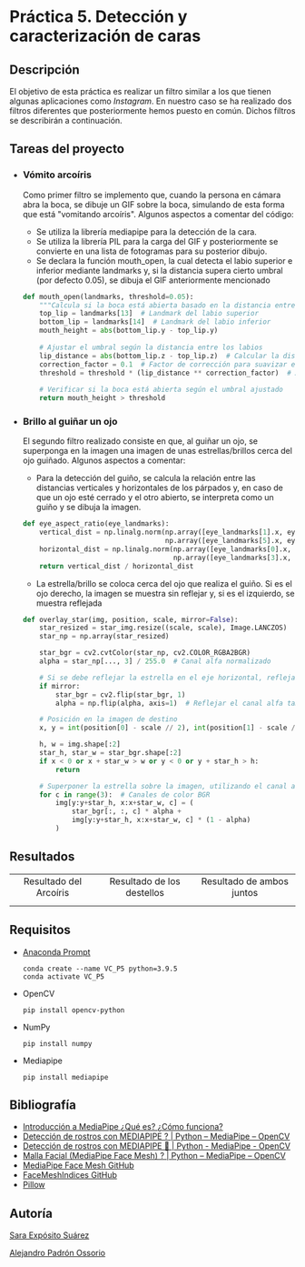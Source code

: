 # Práctica 5. Detección y caracterización de caras

## Descripción

El objetivo de esta práctica es realizar un filtro similar a los que tienen algunas aplicaciones como _Instagram_. En nuestro caso se ha realizado dos filtros diferentes que posteriormente hemos puesto en común. Dichos filtros se describirán a continuación.

## Tareas del proyecto

- ### Vómito arcoíris

    Como primer filtro se implemento que, cuando la persona en cámara abra la boca, se dibuje un GIF sobre la boca, simulando de esta forma que está "vomitando arcoíris". Algunos aspectos a comentar del código:
    
    - Se utiliza la librería mediapipe para la detección de la cara.
    - Se utiliza la librería PIL para la carga del GIF y posteriormente se convierte en una lista de fotogramas para su posterior dibujo.
    - Se declara la función mouth_open, la cual detecta el labio superior e inferior mediante landmarks y, si la distancia supera cierto umbral (por defecto 0.05), se dibuja el GIF anteriormente mencionado
    ```py
    def mouth_open(landmarks, threshold=0.05):
        """Calcula si la boca está abierta basado en la distancia entre puntos específicos."""
        top_lip = landmarks[13]  # Landmark del labio superior
        bottom_lip = landmarks[14]  # Landmark del labio inferior
        mouth_height = abs(bottom_lip.y - top_lip.y)
        
        # Ajustar el umbral según la distancia entre los labios
        lip_distance = abs(bottom_lip.z - top_lip.z)  # Calcular la distancia 3D entre el labio superior e inferior
        correction_factor = 0.1  # Factor de corrección para suavizar el ajuste del umbral
        threshold = threshold * (lip_distance ** correction_factor)  # Ajuste
        
        # Verificar si la boca está abierta según el umbral ajustado
        return mouth_height > threshold
    ```

- ### Brillo al guiñar un ojo

    El segundo filtro realizado consiste en que, al guiñar un ojo, se superponga en la imagen una imagen de unas estrellas/brillos cerca del ojo guiñado. Algunos aspectos a comentar:
    
    - Para la detección del guiño, se calcula la relación entre las distancias verticales y horizontales de los párpados y, en caso de que un ojo esté cerrado y el otro abierto, se interpreta como un guiño y se dibuja la imagen.
    ```py
    def eye_aspect_ratio(eye_landmarks):
        vertical_dist = np.linalg.norm(np.array([eye_landmarks[1].x, eye_landmarks[1].y]) - 
                                       np.array([eye_landmarks[5].x, eye_landmarks[5].y]))
        horizontal_dist = np.linalg.norm(np.array([eye_landmarks[0].x, eye_landmarks[0].y]) - 
                                         np.array([eye_landmarks[3].x, eye_landmarks[3].y]))
        return vertical_dist / horizontal_dist
    ```
    - La estrella/brillo se coloca cerca del ojo que realiza el guiño. Si es el ojo derecho, la imagen se muestra sin reflejar y, si es el izquierdo, se muestra reflejada
    ```py
    def overlay_star(img, position, scale, mirror=False):
        star_resized = star_img.resize((scale, scale), Image.LANCZOS)
        star_np = np.array(star_resized)
    
        star_bgr = cv2.cvtColor(star_np, cv2.COLOR_RGBA2BGR)
        alpha = star_np[..., 3] / 255.0  # Canal alfa normalizado
    
        # Si se debe reflejar la estrella en el eje horizontal, reflejar también el canal alfa
        if mirror:
            star_bgr = cv2.flip(star_bgr, 1)
            alpha = np.flip(alpha, axis=1)  # Reflejar el canal alfa también
    
        # Posición en la imagen de destino
        x, y = int(position[0] - scale // 2), int(position[1] - scale // 2)
    
        h, w = img.shape[:2]
        star_h, star_w = star_bgr.shape[:2]
        if x < 0 or x + star_w > w or y < 0 or y + star_h > h:
            return
    
        # Superponer la estrella sobre la imagen, utilizando el canal alfa para la mezcla
        for c in range(3):  # Canales de color BGR
            img[y:y+star_h, x:x+star_w, c] = (
                star_bgr[:, :, c] * alpha + 
                img[y:y+star_h, x:x+star_w, c] * (1 - alpha)
            )
    ```

## Resultados
<table style="width: 100%; text-align: center; border-collapse: collapse;">
    <tr>
        <td>Resultado del Arcoíris</td>
        <td>Resultado de los destellos</td>
        <td>Resultado de ambos juntos</td>
    </tr>
    <tr>
        <td><img src="/results/rainbow_results.gif" alt="Resultado del Arcoíris" width="3em" /></td>
        <td><img src="/results/sparkles_results.gif" alt="Resultado de los destellos" width="3em" /></td>
        <td><img src="/results/rainbow_sparkles_results.gif" alt="Resultado de ambos juntos" width="3em" /></td>
    </tr>
</table>

## Requisitos

- [Anaconda Prompt](https://www.anaconda.com/)
    ```
    conda create --name VC_P5 python=3.9.5
    conda activate VC_P5
    ```
- OpenCV
    ```
    pip install opencv-python
    ```
- NumPy
    ```
    pip install numpy
    ```
- Mediapipe
    ```
    pip install mediapipe
    ```

## Bibliografía
- [Introducción a MediaPipe ¿Qué es? ¿Cómo funciona?](https://www.youtube.com/watch?v=sxo7jD-Tulw&ab_channel=CuriosoC%C3%B3digo)
- [Detección de rostros con MEDIAPIPE ? | Python – MediaPipe – OpenCV](https://omes-va.com/deteccion-de-rostros-mediapipe-python/)
- [Detección de rostros con MEDIAPIPE 🧑 | Python - MediaPipe - OpenCV](https://www.youtube.com/watch?v=6lNn5_-RPAA&ab_channel=OMES)
- [Malla Facial (MediaPipe Face Mesh) ? | Python – MediaPipe – OpenCV](https://omes-va.com/malla-facial-mediapipe-python/)
- [MediaPipe Face Mesh GitHub](https://github.com/google-ai-edge/mediapipe/blob/master/docs/solutions/face_mesh.md)
- [FaceMeshIndices GitHub](https://github.com/ManuelTS/augmentedFaceMeshIndices)
- [Pillow](https://pillow.readthedocs.io/en/stable/)


## Autoría
[Sara Expósito Suárez](https://github.com/SaraE5)

[Alejandro Padrón Ossorio](https://github.com/apadoss)

